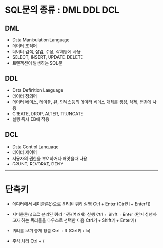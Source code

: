 # SQL문의 종류 : DML DDL DCL


## DML 
 - Data Manipulation Language
 - 데이터 조작어
 - 데이터 검색, 삽입, 수정, 삭제등에 사용
 - SELECT, INSERT, UPDATE, DELETE
 - 트랜젝션이 발생하는 SQL문
## DDL 
 - Data Definition Language
 - 데이터 정의어
 - 데이터 베이스, 테이블, 뷰, 인덱스등의 데이터 베이스 개체를 생성, 삭제, 변경에 사용
 - CREATE, DROP, ALTER, TRUNCATE
 - 실행 즉시 DB에 적용
## DCL 
 - Data Control Language
 - 데이터 제어어
 - 사용자의 권한을 부여하거나 빼앗을때 사용
 - GRUNT, REVORKE, DENY


---



# 단축키

+ 에디터에서 세미클론(;)으로 분리된 쿼리 실행
Ctrl + Enter (Ctrl키 +  Enter키)


+ 세미클론(;)으로 분리된 쿼리  다중(여러개) 실행
Ctrl + Shift + Enter (먼저 실행하고자 하는 쿼리들을 마우스로 선택한 다음 Ctrl키 + Shift키 + Enter키)


+ 쿼리를 보기 좋게 정렬
Ctrl + B (Ctrl키 + b)


+ 주석 처리
Ctrl + /

